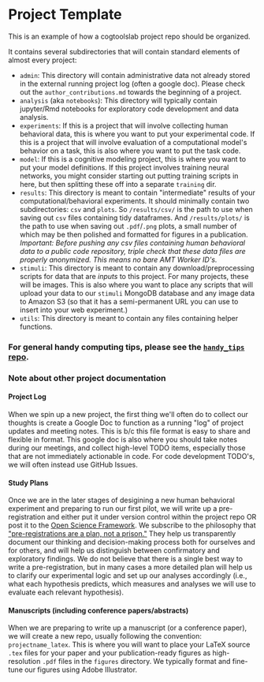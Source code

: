 # Project Template

This is an example of how a cogtoolslab project repo should be organized.

It contains several subdirectories that will contain standard elements of almost every project:

- `admin`: This directory will contain administrative data not already stored in the external running project log (often a google doc). Please check out the `author_contributions.md` towards the beginning of a project.
- `analysis` (aka `notebooks`): This directory will typically contain jupyter/Rmd notebooks for exploratory code development and data analysis.
- `experiments`: If this is a project that will involve collecting human behavioral data, this is where you want to put your experimental code. If this is a project that will involve evaluation of a computational model's behavior on a task, this is also where you want to put the task code.
- `model`: If this is a cognitive modeling project, this is where you want to put your model definitions. If this project involves training neural networks, you might consider starting out putting training scripts in here, but then splitting these off into a separate `training` dir. 
- `results`: This directory is meant to contain "intermediate" results of your computational/behavioral experiments. It should minimally contain two subdirectories: `csv` and `plots`. So `/results/csv/` is the path to use when saving out `csv` files containing tidy dataframes. And `/results/plots/` is the path to use when saving out `.pdf`/`.png` plots, a small number of which may be then polished and formatted for figures in a publication. *Important: Before pushing any csv files containing human behavioral data to a public code repository, triple check that these data files are properly anonymized. This means no bare AMT Worker ID's.*
- `stimuli`: This directory is meant to contain any download/preprocessing scripts for data that are _inputs_ to this project. For many projects, these will be images. This is also where you want to place any scripts that will upload your data to our `stimuli`  MongoDB database and any image data to Amazon S3 (so that it has a semi-permanent URL you can use to insert into your web experiment.)
- `utils`: This directory is meant to contain any files containing helper functions. 

### For general handy computing tips, please see the [`handy_tips` repo](https://github.com/cogtoolslab/handy_tips).

### Note about other project documentation 

#### Project Log

When we spin up a new project, the first thing we'll often do to collect our thoughts is create a Google Doc to function as a running "log" of project updates and meeting notes. This is b/c this file format is easy to share and flexible in format. This google doc is also where you should take notes during our meetings, and collect high-level TODO items, especially those that are not immediately actionable in code. For code development TODO's, we will often instead use GitHub Issues.

#### Study Plans

Once we are in the later stages of desigining a new human behavioral experiment and preparing to run our first pilot, we will write up a pre-registration and either put it under version control within the project repo OR post it to the [Open Science Framework](https://osf.io/). We subscribe to the philosophy that ["pre-registrations are a plan, not a prison."](https://www.cos.io/blog/preregistration-plan-not-prison) They help us transparently document our thinking and decision-making process both for ourselves and for others, and will help us distinguish between confirmatory and exploratory findings. We do not believe that there is a single best way to write a pre-registration, but in many cases a more detailed plan will help us to clarify our experimental logic and set up our analyses accordingly (i.e., what each hypothesis predicts, which measures and analyses we will use to evaluate each relevant hypothesis). 

#### Manuscripts (including conference papers/abstracts) 

When we are preparing to write up a manuscript (or a conference paper), we will create a new repo, usually following the convention: `projectname_latex`. This is where you will want to place your LaTeX source `.tex` files for your paper and your publication-ready figures as high-resolution `.pdf` files in the `figures` directory. We typically format and fine-tune our figures using Adobe Illustrator.
